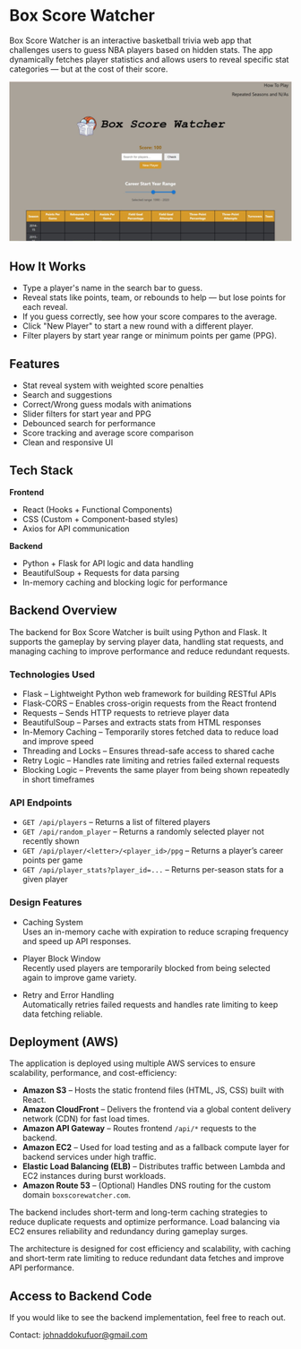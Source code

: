 # Box Score Watcher

Box Score Watcher is an interactive basketball trivia web app that challenges users to guess NBA players based on hidden stats. The app dynamically fetches player statistics and allows users to reveal specific stat categories — but at the cost of their score.


<p align="center">
  <img src="box_score_screenshot.png" width="600" alt="Box Score Watcher Screenshot">
</p>

## How It Works

- Type a player's name in the search bar to guess.
- Reveal stats like points, team, or rebounds to help — but lose points for each reveal.
- If you guess correctly, see how your score compares to the average.
- Click "New Player" to start a new round with a different player.
- Filter players by start year range or minimum points per game (PPG).

## Features

- Stat reveal system with weighted score penalties
- Search and suggestions
- Correct/Wrong guess modals with animations
- Slider filters for start year and PPG
- Debounced search for performance
- Score tracking and average score comparison
- Clean and responsive UI

## Tech Stack

**Frontend**
- React (Hooks + Functional Components)
- CSS (Custom + Component-based styles)
- Axios for API communication

**Backend**
- Python + Flask for API logic and data handling
- BeautifulSoup + Requests for data parsing
- In-memory caching and blocking logic for performance

## Backend Overview

The backend for Box Score Watcher is built using Python and Flask. It supports the gameplay by serving player data, handling stat requests, and managing caching to improve performance and reduce redundant requests.

### Technologies Used

- Flask – Lightweight Python web framework for building RESTful APIs
- Flask-CORS – Enables cross-origin requests from the React frontend
- Requests – Sends HTTP requests to retrieve player data
- BeautifulSoup – Parses and extracts stats from HTML responses
- In-Memory Caching – Temporarily stores fetched data to reduce load and improve speed
- Threading and Locks – Ensures thread-safe access to shared cache
- Retry Logic – Handles rate limiting and retries failed external requests
- Blocking Logic – Prevents the same player from being shown repeatedly in short timeframes

### API Endpoints

- `GET /api/players` – Returns a list of filtered players
- `GET /api/random_player` – Returns a randomly selected player not recently shown
- `GET /api/player/<letter>/<player_id>/ppg` – Returns a player’s career points per game
- `GET /api/player_stats?player_id=...` – Returns per-season stats for a given player

### Design Features

- Caching System  
  Uses an in-memory cache with expiration to reduce scraping frequency and speed up API responses.

- Player Block Window  
  Recently used players are temporarily blocked from being selected again to improve game variety.

- Retry and Error Handling  
  Automatically retries failed requests and handles rate limiting to keep data fetching reliable.

## Deployment (AWS)

The application is deployed using multiple AWS services to ensure scalability, performance, and cost-efficiency:

- **Amazon S3** – Hosts the static frontend files (HTML, JS, CSS) built with React.
- **Amazon CloudFront** – Delivers the frontend via a global content delivery network (CDN) for fast load times.
- **Amazon API Gateway** – Routes frontend `/api/*` requests to the backend.
- **Amazon EC2** – Used for load testing and as a fallback compute layer for backend services under high traffic.
- **Elastic Load Balancing (ELB)** – Distributes traffic between Lambda and EC2 instances during burst workloads.
- **Amazon Route 53** – (Optional) Handles DNS routing for the custom domain `boxscorewatcher.com`.

The backend includes short-term and long-term caching strategies to reduce duplicate requests and optimize performance. Load balancing via EC2 ensures reliability and redundancy during gameplay surges.


The architecture is designed for cost efficiency and scalability, with caching and short-term rate limiting to reduce redundant data fetches and improve API performance.

## Access to Backend Code

If you would like to see the backend implementation, feel free to reach out.

Contact: johnaddokufuor@gmail.com



